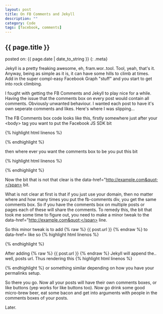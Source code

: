 ```yaml
---
layout: post
title: On FB Comments and Jekyll
description: ""
category: Code
tags: [facebook, comments]
---
```


## {{ page.title }}

posted on: {{ page.date | date_to_string }}
{: .meta}

Jekyll is a pretty freaking awesome, eh, fram.wor..tool. Tool, yeah, that's it. Anyway, being as simple as it is, it can have some hills to climb at times.
Add in the super compl-easy Facebook Graph "stuff" and you start to get into rock climbing.
<!--more-->

I fought with getting the FB Comments and Jekyll to play nice for a while. Having the issue that the comments box on every post would contain all comments. Obviously unwanted behaviour. I wanted each post to have it's own seperate comments and likes. Here's where I was slipping...

The FB Comments box code looks like this,
firstly somewhere just after your <span class="highlight2"><span class="nt">&lt;body&gt;</span></span> tag you want to put the Facebook JS SDK bit

{% highlight html linenos %}
<div id="fb-root"></div>
<script>(function(d, s, id) {
  var js, fjs = d.getElementsByTagName(s)[0];
  if (d.getElementById(id)) return;
  js = d.createElement(s); js.id = id;
  js.src = "//connect.facebook.net/en_US/all.js#xfbml=1&appId=[YOUR APPID HERE]";
  fjs.parentNode.insertBefore(js, fjs);
}(document, 'script', 'facebook-jssdk'));</script>
{% endhighlight %}

then where ever you want the comments box to be you put this bit

{% highlight html linenos %}
<div class="fb-comments" data-href="http://example.com" data-width="600" data-num-posts="2" data-colorscheme="dark"></div>
{% endhighlight %}

Now the bit that is not that clear is the <span class="na">data-href=</span><span class="s">&quot;http://example.com&quot;</span> bit.

What is not clear at first is that if you just use your domain, then no matter where and how many times you put the fb-comments div, you get the same comments box. So if you have the comments box on multiple posts or pages each of these will share the comments. To remedy this, the bit that took me some time to figure out, you need to make a minor tweak to the <span class="na">data-href=</span><span class="s">&quot;http://example.com&quot;</span> line.

So this minor tweak is to add {% raw %} {{ post.url }} {% endraw %} to <span class="na">data-href=</span> like so
{% highlight html linenos %}
<div class="fb-comments" data-href="http://example.com{% raw %}{{ post.url }}/{% endraw %}" data-width="600" data-num-posts="2" data-colorscheme="dark"></div>
{% endhighlight %}

After adding {% raw %} {{ post.url }} {% endraw %} Jekyll will append the.. well, posts url. Thus rendering this
{% highlight html linenos %}
<div class="fb-comments" data-href="http://dhodgkin.github.com/2013/08/19/on-fb-comments-and-jekyll/" 
	data-width="600" data-num-posts="2" data-colorscheme="dark"></div>
{% endhighlight %}
or something similar depending on how you have your permalinks setup.

So there you go. Now all your posts will have their own comments boxes, or like buttons (yep works for like buttons too). Now go drink some good micro-brew beer, eat some bacon and get into arguments with people in the comments boxes of your posts. 

Later.
